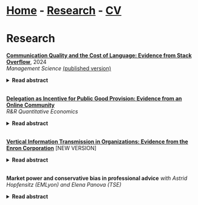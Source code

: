 # [Home](./index.html)  -  [Research](./research.html)  -  [CV](./CVlatest.pdf)<!-- - [Bio](./bio.html)-->

# Research
**[Communication Quality and the Cost of Language: Evidence from Stack Overflow](./CommunicationQualityCostLanguage_Bregolin.pdf)**, 2024 <br>
*Management Science* [(published version)](https://pubsonline.informs.org/doi/10.1287/mnsc.2022.01333)

<details>
  <summary style="font-size:14px"><b>Read abstract</b></summary>
 
<p style="font-size:14px"> 
The transmission of information is crucial for productivity and growth. However, language differences may limit its effectiveness. This is particularly relevant for knowledge platforms that aim to be global, given the cultural diversity of the pool of users. In this paper, I empirically investigate how the exogenous cost of language affects communication quality and the trade-offs faced by knowledge platforms in implementing their website in multiple languages. I exploit the staggered introduction of websites for languages other than English on a question-and-answer platform to demonstrate two main facts. First, non-native English speakers who contribute in English increase their answers' quality once able to use their native language, and their answers are more likely to solve the questioner's problem. The native-language answers drive the effect, which is larger when the question quality is higher and the incentives are stronger. Second, users who participate in their native language but not in English contribute lower-quality answers compared to those who contribute in English. This suggests that lower language barriers allow users with less expertise in the subject to participate. These results show that the platform should adopt multiple languages to maximise the quality of the information collected, although doing so may also result in an inflow of low-quality content from new users.
</p>
</details>
<br/>

**[Delegation as Incentive for Public Good Provision: Evidence from an Online Community](./AuthorityOnlineCommunities.pdf)** <br>
*R&R Quantitative Economics*
<details>
  <summary style="font-size:14px"><b>Read abstract</b></summary>
  
<p style="font-size:14px">  
In many organisations, employees' learning and productivity rely on knowledge platforms' user-generated content, which has become a standard daily source of information for various tasks. As users contribute on a voluntary basis, platforms need to incentivise free effort. With data from Stack Exchange, I investigate whether users provide more and better quality contributions when endowed with more control over actions. Using a dynamic discrete choice model, I show that autonomy has positive marginal value that is heterogeneous across different types of users. I simulate counterfactuals with different designs. The results show that the platform would lose an important share of production and quality of content in the absence of delegation. When delegation is based on performance, the platform faces a trade-off, which depends on the composition of the community, and the tasks that the platform wants to incentivise.
</p>
</details>
<br/>

**[Vertical Information Transmission in Organizations: Evidence from the Enron Corporation](./EnronLanguage_Bregolin.pdf)** [NEW VERSION]
<details>
  <summary style="font-size:14px"><b>Read abstract</b></summary>

<p style="font-size:14px"> 
Firms' production depends on effective information flows across the organisation, and hierarchies play a crucial role in shaping them. Nevertheless, there is little empirical evidence on how information moves across hierarchies. In this paper, I exploit a unique panel dataset of emails from the Enron Corporation to explain the role of vertical communication in information flows. I find that vertical communication was meant to either move information up the hierarchy or delegate tasks down, suggesting that subordinates were generally in charge of information acquisition, whereas superiors retained decision rights. In addition, emails are more precise when directed to superiors rather than when sent to subordinates, suggesting an uneven distribution of power in favour of superiors or effective incentives. This evidence supports the incentive-theory perspective on communication. However, an event study around the sudden resignation of the CEO shows that superiors gain a more important role in providing information in moments of crisis. This result suggests that higher-ranked roles hold more complex knowledge and help subordinates in challenging times, consistent with the knowledge-based view of hierarchies. Finally, I find that higher-ranked employees have broader languages, particularly when providing information, suggesting broader communication across the firm. Overall, the paper provides real-data evidence that incentive theories and team theories may complement each other in explaining the communication flows within firms.
</p>
</details>
<br/>

**Market power and conservative bias in professional advice** *with Astrid Hopfensitz (EMLyon) and Elena Panova (TSE)* 
<details>
  <summary style="font-size:14px"><b>Read abstract</b></summary>

<p style="font-size:14px"> 
A sizable literature on reputational cheap-talk suggests that professional advisors may confirm the common priors regardless of their true opinion, so as to appear "smart" and thereby increase the future demand for advice. We run an experiment to investigate whether- and to which extent confirming the common priors helps increasing demand for advice and whether- and how the answer depends on adviser market power.
</p>
</details>
